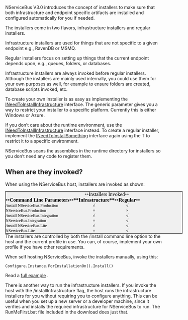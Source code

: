 <!--
title: "NServiceBus Installers"
tags: 
-->

NServiceBus V3.0 introduces the concept of installers to make sure that both infrastructure and endpoint specific artifacts are installed and configured automatically for you if needed.

The installers come in two flavors, infrastructure installers and regular installers. 

Infrastructure installers are used for things that are not specific to a given endpoint e.g., RavenDB or MSMQ. 

Regular installers focus on setting up things that the current endpoint depends upon, e.g., queues, folders, or databases. 

Infrastructure installers are always invoked before regular installers. Although the installers are mainly used internally, you could use them for your own purposes as well, for example to ensure folders are created, database scripts invoked, etc.

To create your own installer is as easy as implementing the
[INeedToInstallInfrastructure<t>](https://github.com/NServiceBus/NServiceBus/blob/master/src/installation/NServiceBus.Installation/INeedToInstallInfrastructure.cs) interface. The generic parameter gives you a way to restrict your installer to a specific platform. Currently this is either Windows or Azure. 

If you don’t care about the runtime environment, use the
[INeedToInstallInfrastructure](https://github.com/NServiceBus/NServiceBus/blob/master/src/installation/NServiceBus.Installation/INeedToInstallInfrastructure.cs) interface instead. To create a regular installer, implement the
[INeedToInstallSomething<t>](https://github.com/NServiceBus/NServiceBus/blob/master/src/installation/NServiceBus.Installation/INeedToInstallSomething.cs) interface again using the T to restrict it to a specific environment.

NServiceBus scans the assemblies in the runtime directory for installers so you don’t need any code to register them.

When are they invoked?
----------------------

When using the NServiceBus host, installers are invoked as shown:

<table style="margin: 0px; padding: 0px; border: 1px solid black; font-size: 13px; font-family: Calibri; vertical-align: baseline; outline: none; color: rgb(0, 0, 0); line-height: normal; background-color: rgb(240, 240, 240); width: 564px;">
<tbody style="margin: 0px; padding: 0px; border: 0px; vertical-align: baseline; outline: none;">
<tr style="margin: 0px; padding: 0px; border: 0px; vertical-align: baseline; outline: none;">
<th style="margin: 0px; padding: 3px; border: 0px; vertical-align: baseline; outline: none;">
</th>
<td colspan="2" style="margin: 0px; padding: 0px; border: 0px; vertical-align: baseline; outline: none; text-align: center;">
<span style="margin: 0px; padding: 0px; border: 0px; vertical-align: baseline; outline: none;">**<span style="margin: 0px; padding: 0px; border: 0px; font-size: medium; vertical-align: baseline; outline: none;">Installers Invoked</span>**</span>

</td>
</tr>
<tr style="margin: 0px; padding: 0px; border: 0px; vertical-align: baseline; outline: none;">
<th style="margin: 0px; padding: 0px; border: 0px; vertical-align: baseline; outline: none;">
**<span style="margin: 0px; padding: 0px; border: 0px; font-size: medium; vertical-align: baseline; outline: none;">Command Line Parameters</span>**

</th>
<th style="margin: 0px; padding: 0px; border: 0px; font-size: medium; vertical-align: baseline; outline: none; text-align: center;">
**Infrastructure**

</th>
<th style="margin: 0px; padding: 0px; border: 0px; vertical-align: baseline; outline: none; text-align: center;">
**<span style="margin: 0px; padding: 0px; border: 0px; font-size: medium; vertical-align: baseline; outline: none;">Regular</span>**

</th>
</tr>
<tr style="margin: 0px; padding: 0px; border: 0px; vertical-align: baseline; outline: none;">
<td style="margin: 0px; padding: 0px; border: 0px; vertical-align: baseline; outline: none;">
/install NServiceBus.Production

</td>
<td style="margin: 0px; padding: 0px; border: 0px; vertical-align: baseline; outline: none; text-align: center;">
√

</td>
<td style="margin: 0px; padding: 0px; border: 0px; vertical-align: baseline; outline: none; text-align: center;">
√

</td>
</tr>
<tr style="margin: 0px; padding: 0px; border: 0px; vertical-align: baseline; outline: none;">
<td style="margin: 0px; padding: 0px; border: 0px; vertical-align: baseline; outline: none;"> NServiceBus.Production

</td>
<td style="margin: 0px; padding: 0px; border: 0px; vertical-align: baseline; outline: none; text-align: center;">
×

</td>
<td style="margin: 0px; padding: 0px; border: 0px; vertical-align: baseline; outline: none; text-align: center;">
×

</td>
</tr>
<tr style="margin: 0px; padding: 0px; border: 0px; vertical-align: baseline; outline: none;">
<td style="margin: 0px; padding: 0px; border: 0px; vertical-align: baseline; outline: none;">
/install NServiceBus.Integration

</td>
<td style="margin: 0px; padding: 0px; border: 0px; vertical-align: baseline; outline: none; text-align: center;">
√

</td>
<td style="margin: 0px; padding: 0px; border: 0px; vertical-align: baseline; outline: none; text-align: center;">
√

</td>
</tr>
<tr style="margin: 0px; padding: 0px; border: 0px; vertical-align: baseline; outline: none;">
<td style="margin: 0px; padding: 0px; border: 0px; vertical-align: baseline; outline: none;"> NServiceBus.Integration

</td>
<td style="margin: 0px; padding: 0px; border: 0px; vertical-align: baseline; outline: none; text-align: center;">
×

</td>
<td style="margin: 0px; padding: 0px; border: 0px; vertical-align: baseline; outline: none; text-align: center;">
√

</td>
</tr>
<tr style="margin: 0px; padding: 0px; border: 0px; vertical-align: baseline; outline: none;">
<td style="margin: 0px; padding: 0px; border: 0px; vertical-align: baseline; outline: none;">
/install NServiceBus.Lite

</td>
<td style="margin: 0px; padding: 0px; border: 0px; vertical-align: baseline; outline: none; text-align: center;">
√

</td>
<td style="margin: 0px; padding: 0px; border: 0px; vertical-align: baseline; outline: none; text-align: center;">
√

</td>
</tr>
<tr style="margin: 0px; padding: 0px; border: 0px; vertical-align: baseline; outline: none;">
<td style="margin: 0px; padding: 0px; border: 0px; vertical-align: baseline; outline: none;"> NServiceBus.Lite

</td>
<td style="margin: 0px; padding: 0px; border: 0px; vertical-align: baseline; outline: none; text-align: center;">
×

</td>
<td style="margin: 0px; padding: 0px; border: 0px; vertical-align: baseline; outline: none; text-align: center;">
√

</td>
</tr>
</tbody>
</table> The installers are controlled by both the /install command line option to the host and the current profile in use. You can, of course, implement your own profile if you have other requirements.

When self hosting NServiceBus, invoke the installers manually, using this:


    Configure.Instance.ForInstallationOn().Install()


Read a [full example](http://github.com/NServiceBus/NServiceBus/blob/master/Samples/AsyncPages/WebApplication1/Global.asax.cs)
.

There is another way to run the infrastructure installers. If you invoke the host with the /installInfrastructure flag, the host runs the infrastructure installers for you without requiring you to configure anything. This can be useful when you set up a new server or a developer machine, since it verifies and installs the required infrastructure for NServiceBus to run. The RunMeFirst.bat file included in the download does just that.

